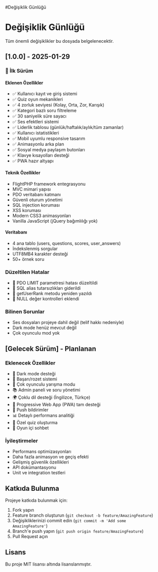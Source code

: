 #Değişiklik Günlüğü
# Değişiklik Günlüğü

Tüm önemli değişiklikler bu dosyada belgelenecektir.

## [1.0.0] - 2025-01-29

### 🎉 İlk Sürüm

#### Eklenen Özellikler
- ✅ Kullanıcı kayıt ve giriş sistemi
- ✅ Quiz oyun mekanikleri
- ✅ 4 zorluk seviyesi (Kolay, Orta, Zor, Karışık)
- ✅ Kategori bazlı soru filtreleme
- ✅ 30 saniyelik süre sayacı
- ✅ Ses efektleri sistemi
- ✅ Liderlik tablosu (günlük/haftalık/aylık/tüm zamanlar)
- ✅ Kullanıcı istatistikleri
- ✅ Mobil uyumlu responsive tasarım
- ✅ Animasyonlu arka plan
- ✅ Sosyal medya paylaşım butonları
- ✅ Klavye kısayolları desteği
- ✅ PWA hazır altyapı

#### Teknik Özellikler
- FlightPHP framework entegrasyonu
- MVC mimari yapısı
- PDO veritabanı katmanı
- Güvenli oturum yönetimi
- SQL injection koruması
- XSS koruması
- Modern CSS3 animasyonları
- Vanilla JavaScript (jQuery bağımlılığı yok)

#### Veritabanı
- 4 ana tablo (users, questions, scores, user_answers)
- İndekslenmiş sorgular
- UTF8MB4 karakter desteği
- 50+ örnek soru

### Düzeltilen Hatalar
- 🐛 PDO LIMIT parametresi hatası düzeltildi
- 🐛 SQL alias tutarsızlıkları giderildi
- 🐛 getUserRank metodu yeniden yazıldı
- 🐛 NULL değer kontrolleri eklendi

### Bilinen Sorunlar
- Ses dosyaları projeye dahil değil (telif hakkı nedeniyle)
- Dark mode henüz mevcut değil
- Çok oyunculu mod yok

## [Gelecek Sürüm] - Planlanan

### Eklenecek Özellikler
- 🌙 Dark mode desteği
- 🏅 Başarı/rozet sistemi
- 👥 Çok oyunculu yarışma modu
- 📚 Admin paneli ve soru yönetimi
- 🌍 Çoklu dil desteği (İngilizce, Türkçe)
- 📱 Progressive Web App (PWA) tam desteği
- 🔔 Push bildirimler
- 📊 Detaylı performans analitiği
- 🎯 Özel quiz oluşturma
- 💬 Oyun içi sohbet

### İyileştirmeler
- Performans optimizasyonları
- Daha fazla animasyon ve geçiş efekti
- Gelişmiş güvenlik özellikleri
- API dokümantasyonu
- Unit ve integration testleri

## Katkıda Bulunma

Projeye katkıda bulunmak için:
1. Fork yapın
2. Feature branch oluşturun (`git checkout -b feature/AmazingFeature`)
3. Değişikliklerinizi commit edin (`git commit -m 'Add some AmazingFeature'`)
4. Branch'e push yapın (`git push origin feature/AmazingFeature`)
5. Pull Request açın

## Lisans

Bu proje MIT lisansı altında lisanslanmıştır.
